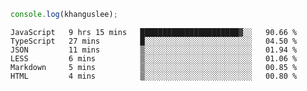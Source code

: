 ```js
console.log(khanguslee);
```

<!--START_SECTION:waka-->

```text
JavaScript   9 hrs 15 mins   ██████████████████████▓░░   90.66 %
TypeScript   27 mins         █░░░░░░░░░░░░░░░░░░░░░░░░   04.50 %
JSON         11 mins         ▒░░░░░░░░░░░░░░░░░░░░░░░░   01.94 %
LESS         6 mins          ▒░░░░░░░░░░░░░░░░░░░░░░░░   01.06 %
Markdown     5 mins          ▒░░░░░░░░░░░░░░░░░░░░░░░░   00.85 %
HTML         4 mins          ▒░░░░░░░░░░░░░░░░░░░░░░░░   00.80 %
```

<!--END_SECTION:waka-->

<!--
**khanguslee/khanguslee** is a ✨ _special_ ✨ repository because its `README.md` (this file) appears on your GitHub profile.

Here are some ideas to get you started:

- 🔭 I’m currently working on ...
- 🌱 I’m currently learning ...
- 👯 I’m looking to collaborate on ...
- 🤔 I’m looking for help with ...
- 💬 Ask me about ...
- 📫 How to reach me: ...
- 😄 Pronouns: ...
- ⚡ Fun fact: ...
-->
